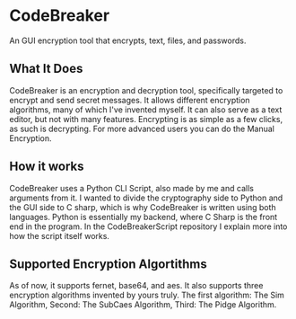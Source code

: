 # CodeBreaker
 An GUI encryption tool that encrypts, text, files, and passwords.
## What It Does
 CodeBreaker is an encryption and decryption tool, specifically targeted to encrypt and send secret messages. It allows different encryption algorithms, many of which I've invented myself. It can also serve as a text editor, but not with many features. Encrypting is as simple as a few clicks, as such is decrypting. For more advanced users you can do the Manual Encryption. 
## How it works
CodeBreaker uses a Python CLI Script, also made by me and calls arguments from it. I wanted to divide the cryptography side to Python and the GUI side to C sharp, which is why CodeBreaker is written using both languages. Python is essentially my backend, where C Sharp is the front end in the program. In the CodeBreakerScript repository I explain more into how the script itself works.

## Supported Encryption Algortithms
As of now, it supports fernet, base64, and aes. It also supports three encryption algorithms invented by yours truly. The first algorithm: The Sim Algorithm, Second: The SubCaes Algorithm, Third: The Pidge Algorithm.
 
